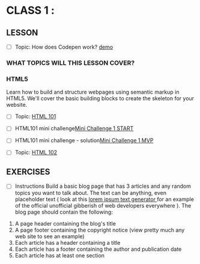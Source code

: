 # CLASS 1 :

## LESSON
- [ ] Topic: How does Codepen work?
[demo](https://codepen.io/nss-web-development-jumpstart/professor/EXxBEZ/)

### WHAT TOPICS WILL THIS LESSON COVER?
### HTML5
Learn how to build and structure webpages using semantic markup in HTML5. We'll cover the basic building blocks to create the skeleton for your website.

- [ ] Topic: [HTML 101 ](https://codepen.io/nss-web-development-jumpstart/professor/gWVyMP/)

- [ ] HTML101 mini challenge[Mini Challenge 1 START](https://codepen.io/gradyrobbins/pen/yEYxZe)
- [ ] HTML101 mini challenge - solution[Mini Challenge 1 MVP](https://codepen.io/gradyrobbins/pen/NWWQeeB)

- [ ] Topic: [HTML 102 ](https://codepen.io/nss-web-development-jumpstart/professor/gRONod/?editors=1000)


## EXERCISES

- [ ] Instructions
Build a basic blog page that has 3 articles and any random topics you want to talk about. The text can be anything, even placeholder text ( look at this [lorem ipsum text generator ](http://lorem-ipsum.perbang.dk/) for an example of the official unofficial gibberish of web developers everywhere ). The blog page should contain the following:

1. A page header containing the blog's title
2. A page footer containing the copyright notice (view pretty much any web site to see an example)
3. Each article has a header containing a title
4. Each article has a footer containing the author and publication date
5. Each article has at least one section